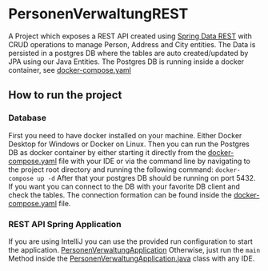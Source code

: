 # PersonenVerwaltungREST

A Project which exposes a REST API created
using [Spring Data REST](https://docs.spring.io/spring-data/rest/docs/current/reference/html/#reference) with CRUD
operations to manage Person, Address and City entities.
The Data is persisted in a postgres DB where the tables are auto created/updated by JPA using our Java Entities.
The Postgres DB is running inside a docker container, see [docker-compose.yaml](docker-compose.yaml)

## How to run the project

### Database

First you need to have docker installed on your machine. Either Docker Desktop for Windows or Docker on Linux.
Then you can run the Postgres DB as docker container by either starting it directly from
the [docker-compose.yaml](docker-compose.yaml) file with your IDE
or via the command line by navigating to the project root directory and running the following command:
```docker-compose up -d```
After that your postgres DB should be running on port 5432. If you want you can connect to the DB with your favorite DB
client and check the tables. The connection formation can be found inside the [docker-compose.yaml](docker-compose.yaml)
file.

### REST API Spring Application

If you are using IntelliJ you can use the provided run configuration to start the application.
[PersonenVerwaltungApplication](.idea%2FrunConfigurations%2FPersonenVerwaltungApplication.xml)
Otherwise, just run the `main` Method inside
the [PersonenVerwaltungApplication.java](src%2Fmain%2Fjava%2Fch%2Fhftm%2Fpersonenverwaltung%2FPersonenVerwaltungApplication.java)
class with any IDE.